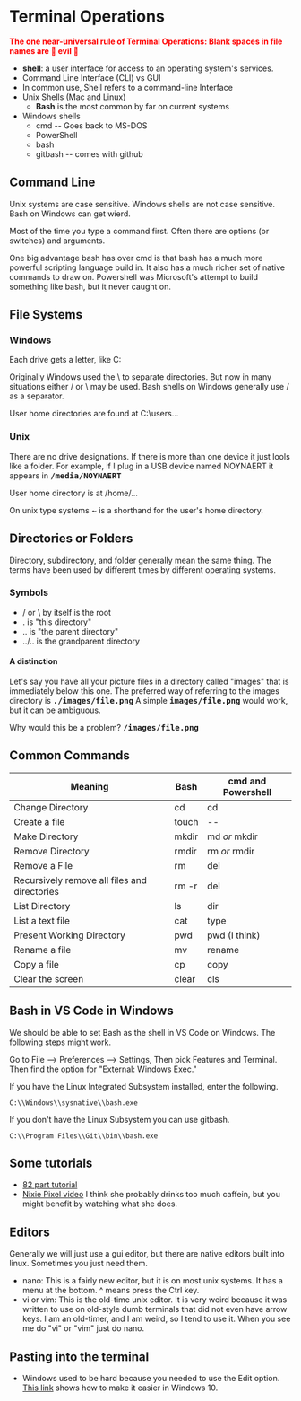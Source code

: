 <style>.red {color:red;font-weight:bold;}
.code{font-family:"Lucida Console", Monaco, monospace; font-weight:bold}
</style>

# Terminal Operations

<p class=red>The one near-universal rule of Terminal Operations:  Blank spaces in file names are 👿 evil 👿</p>

* **shell**: a user interface for access to an operating system's services.
* Command Line Interface (CLI) vs GUI
* In common use, Shell refers to a command-line Interface
* Unix Shells (Mac and Linux)
  * **Bash** is the most common by far on current systems
* Windows shells
  * cmd -- Goes back to MS-DOS
  * PowerShell
  * bash
  * gitbash -- comes with github

## Command Line

Unix systems are case sensitive.  Windows shells are not case sensitive.  Bash on Windows can get wierd.

Most of the time you type a command first.  Often there are options (or switches) and arguments.

One big advantage bash has over cmd is that bash has a much more powerful scripting language build in.  It also has a much richer set of native commands to draw on.  Powershell was Microsoft's attempt to build something like bash, but it never caught on.

## File Systems

### Windows

Each drive gets a letter, like C:

Originally Windows used the \ to separate directories.  But now in many situations either / or \ may be used.  Bash shells on Windows generally use / as a separator.

User home directories are found at C:\users\...

### Unix

There are no drive designations.  If there is more than one device it just lools like a folder.  For example, if I plug in a USB device named NOYNAERT it appears in <spam class="code">/media/NOYNAERT</span>

User home directory is at /home/...

On unix type systems ~ is a shorthand for the user's home directory.

## Directories or Folders

Directory, subdirectory, and folder generally mean the same thing.  The terms have been used by different times by different operating systems.

### Symbols

* / or \ by itself is the root
* . is "this directory"
* .. is "the parent directory"
* ../.. is the grandparent directory

#### A distinction

Let's say you have all your picture files in a directory called "images" that is immediately below this one.  The preferred way of referring to the images directory is <span class="code">./images/file.png</span>  A simple <span class="code">images/file.png</span> would work, but it can be ambiguous.  

Why would this be a problem? <span class="code">/images/file.png</span>

## Common Commands

| Meaning                                      | Bash  | cmd and Powershell |
| -------------------------------------------- | ----- | ------------------ |
| Change Directory                             | cd    | cd                 |
| Create a file                                | touch | --                 |
| Make Directory                               | mkdir | md *or* mkdir      |
| Remove Directory                             | rmdir | rm *or* rmdir      |
| Remove a File                                | rm    | del                |
| Recursively remove all files and directories | rm -r | del                |
| List Directory                               | ls    | dir                |
| List a text file                             | cat   | type               |
| Present Working Directory                    | pwd   | pwd (I think)      |
| Rename a file                                | mv    | rename             |
| Copy a file                                  | cp    | copy               |
| Clear the screen                             | clear | cls                |

## Bash in VS Code in Windows

We should be able to set Bash as the shell in VS Code on Windows.  The following steps might work.

Go to File --> Preferences --> Settings, Then pick Features and Terminal. Then find the option for "External: Windows Exec."  

If you have the Linux Integrated Subsystem installed, enter the following.

    C:\\Windows\\sysnative\\bash.exe

If you don't have the Linux Subsystem you can use gitbash.
    
    C:\\Program Files\\Git\\bin\\bash.exe



## Some tutorials

* [82 part tutorial](https://www.youtube.com/playlist?list=PLS1QulWo1RIb9WVQGJ_vh-RQusbZgO_As)
* [Nixie Pixel video](https://www.youtube.com/watch?v=q7-aEspwwEI) I think she probably drinks too much caffein, but you might benefit by watching what she does.

## Editors

Generally we will just use a gui editor, but there are native editors built into linux.  Sometimes you just need them.

* nano:  This is a fairly new editor, but it is on most unix systems.  It has a menu at the bottom.  ^ means press the Ctrl key.
* vi  or vim:  This is the old-time unix editor.  It is very weird because it was written to use on old-style dumb terminals that did not even have arrow keys.  I am an old-timer, and I am weird, so I tend to use it.  When you see me do "vi" or "vim" just do nano.

## Pasting into the terminal

* Windows used to be hard because you needed to use the Edit option.  [This link](https://www.laptopmag.com/articles/how-to-windows-10-command-prompt-copy) shows how to make it easier in Windows 10.